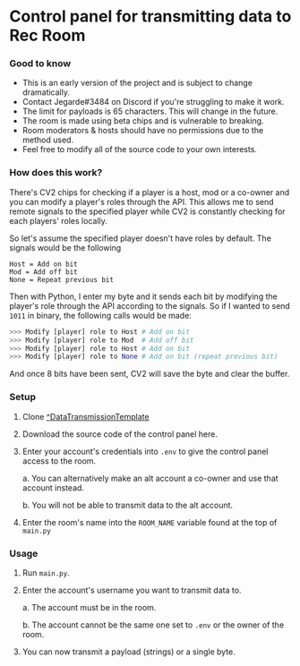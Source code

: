 # Control panel for transmitting data to Rec Room

### Good to know
- This is an early version of the project and is subject to change dramatically.
- Contact Jegarde#3484 on Discord if you're struggling to make it work.
- The limit for payloads is 65 characters. This will change in the future.
- The room is made using beta chips and is vulnerable to breaking.
- Room moderators & hosts should have no permissions due to the method used.
- Feel free to modify all of the source code to your own interests.

### How does this work?
There's CV2 chips for checking if a player is a host, mod or a co-owner and you can modify a player's roles through the API. This allows me to send remote signals to the specified player while CV2 is constantly checking for each players' roles locally.

So let's assume the specified player doesn't have roles by default. The signals would be the following
```
Host = Add on bit
Mod = Add off bit
None = Repeat previous bit
```

Then with Python, I enter my byte and it sends each bit by modifying the player's role through the API according to the signals. So if I wanted to send `1011` in binary, the following calls would be made:
```py
>>> Modify [player] role to Host # Add on bit
>>> Modify [player] role to Mod  # Add off bit
>>> Modify [player] role to Host # Add on bit
>>> Modify [player] role to None # Add on bit (repeat previous bit)
```

And once 8 bits have been sent, CV2 will save the byte and clear the buffer.

### Setup
1. Clone [^DataTransmissionTemplate](https://rec.net/room/DataTransmissionTemplate)
2. Download the source code of the control panel here.
3. Enter your account's credentials into `.env` to give the control panel access to the room.

      a. You can alternatively make an alt account a co-owner and use that account instead.
      
      b. You will not be able to transmit data to the alt account.
      
4. Enter the room's name into the `ROOM_NAME` variable found at the top of `main.py`

### Usage
1. Run `main.py`.
2. Enter the account's username you want to transmit data to.

      a. The account must be in the room.
      
      b. The account cannot be the same one set to `.env` or the owner of the room.
   
3. You can now transmit a payload (strings) or a single byte.


